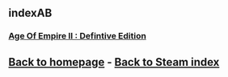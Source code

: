 ## indexAB

### [Age Of Empire II : Defintive Edition](AOE2Def/AOE2Def.md)  

## [Back to homepage](/)  -  [Back to Steam index](Steam/indexSteam.md)

